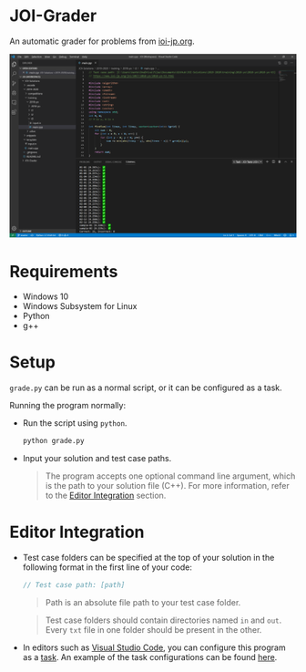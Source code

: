 # JOI-Grader
An automatic grader for problems from [ioi-jp.org](https://www.ioi-jp.org/).

![Screenshot](images/screenshot.png)

# Requirements
* Windows 10
* Windows Subsystem for Linux
* Python
* g++

# Setup
``grade.py`` can be run as a normal script, or it can be configured as a task.

Running the program normally:
* Run the script using ``python``.

    ```bash
    python grade.py
    ```
    
* Input your solution and test case paths.
    > The program accepts one optional command line argument, which is the path to your solution file (C++). For more information, refer to the [Editor Integration](#Editor-Integration) section.

# Editor Integration
* Test case folders can be specified at the top of your solution in the following format in the first line of your code:
    ```cpp
    // Test case path: [path]
    ```
    > Path is an absolute file path to your test case folder.

    > Test case folders should contain directories named ``in`` and ``out``. Every ``txt`` file in one folder should be present in the other.
* In editors such as [Visual Studio Code](https://code.visualstudio.com/), you can configure this program as a [task](https://code.visualstudio.com/Docs/editor/tasks). An example of the task configurations can be found [here](https://github.com/KentoNishi/JOI-Solutions/tree/master/.vscode).